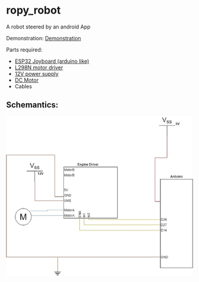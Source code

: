 # ropy_robot
A robot steered by an android App

Demonstration:
[Demonstration](https://youtu.be/zK1grWpuWhU)

Parts required:
- [ESP32 Joyboard (arduino like)](https://www.amazon.de/gp/product/B07G7BZPMM/ref=as_li_tl?ie=UTF8&tag=somaweb-21&camp=1638&creative=6742&linkCode=as2&creativeASIN=B07G7BZPMM&linkId=8b3e0a0bb0d33c0f3d30f2148c36c3cf)
- [L298N motor driver](https://www.amazon.de/gp/product/B06X9KQ84B/ref=as_li_tl?ie=UTF8&tag=somaweb-21&camp=1638&creative=6742&linkCode=as2&creativeASIN=B06X9KQ84B&linkId=3d0373ace81a15ab622356d63bc98efc)
- [12V power supply](https://www.amazon.de/gp/product/B0732ZX9CR/ref=as_li_tl?ie=UTF8&tag=somaweb-21&camp=1638&creative=6742&linkCode=as2&creativeASIN=B0732ZX9CR&linkId=98255bde40bb3d9436bdc5f4947827ff)
- [DC Motor](https://www.amazon.de/gp/product/B01BBSXDJ4/ref=as_li_tl?ie=UTF8&tag=somaweb-21&camp=1638&creative=6742&linkCode=as2&creativeASIN=B01BBSXDJ4&linkId=d24b5b33582eee637f46c1807c076ead)
- Cables


## Schemantics:

![schemantics](https://github.com/soma-web/ropy_robot/blob/master/Assets/Schematics.jpg?raw=true)
